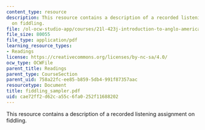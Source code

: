 ```yaml
---
content_type: resource
description: This resource contains a description of a recorded listening assignment
  on fiddling.
file: /ol-ocw-studio-app/courses/21l-423j-introduction-to-anglo-american-folk-music-fall-2005/cae72ff2d62ca55c6fa0252f11688202_fiddling_sampler.pdf
file_size: 80055
file_type: application/pdf
learning_resource_types:
- Readings
license: https://creativecommons.org/licenses/by-nc-sa/4.0/
ocw_type: OCWFile
parent_title: Readings
parent_type: CourseSection
parent_uid: 758a22fc-ee85-b859-5db4-991f87357aac
resourcetype: Document
title: fiddling_sampler.pdf
uid: cae72ff2-d62c-a55c-6fa0-252f11688202
---
```

This resource contains a description of a recorded listening assignment on fiddling.